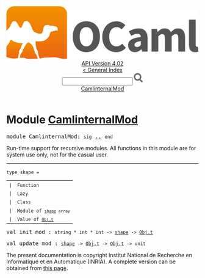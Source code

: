 <!-- ((! set title API !)) ((! set documentation !)) ((! set api !)) ((! set nobreadcrumb !)) -->
<div class="api"><header><nav class="toc brand"><a class="brand" href="https://ocaml.org/"><img src="colour-logo-gray.svg" class="svg" alt="OCaml"></a></nav><nav class="toc"><div class="toc_version"><a href="/docs" id="version-select">API Version 4.02</a></div><a href="index.html">&lt; General Index</a><div class="api_search"><input type="text" name="apisearch" id="api_search" oninput="mySearch(false);" onkeypress="this.oninput();" onclick="this.oninput();" onpaste="this.oninput();">
<img src="search_icon.svg" alt="Search" class="svg" onclick="mySearch(false)"></div>
<div id="search_results"></div><div class="toc_title"><a href="#top">CamlinternalMod</a></div><ul></ul></nav></header>

<h1>Module <a href="type_CamlinternalMod.html">CamlinternalMod</a></h1>

<pre><span class="keyword">module</span> CamlinternalMod: <code class="code"><span class="keyword">sig</span></code> <a href="CamlinternalMod.html">..</a> <code class="code"><span class="keyword">end</span></code></pre><div class="info module top">
Run-time support for recursive modules.
    All functions in this module are for system use only, not for the
    casual user.<br>
</div>
<hr width="100%">

<pre><code><span id="TYPEshape"><span class="keyword">type</span> <code class="type"></code>shape</span> = </code></pre><table class="typetable">
<tbody><tr>
<td align="left" valign="top">
<code><span class="keyword">|</span></code></td>
<td align="left" valign="top">
<code><span id="TYPEELTshape.Function"><span class="constructor">Function</span></span></code></td>

</tr>
<tr>
<td align="left" valign="top">
<code><span class="keyword">|</span></code></td>
<td align="left" valign="top">
<code><span id="TYPEELTshape.Lazy"><span class="constructor">Lazy</span></span></code></td>

</tr>
<tr>
<td align="left" valign="top">
<code><span class="keyword">|</span></code></td>
<td align="left" valign="top">
<code><span id="TYPEELTshape.Class"><span class="constructor">Class</span></span></code></td>

</tr>
<tr>
<td align="left" valign="top">
<code><span class="keyword">|</span></code></td>
<td align="left" valign="top">
<code><span id="TYPEELTshape.Module"><span class="constructor">Module</span></span> <span class="keyword">of</span> <code class="type"><a href="CamlinternalMod.html#TYPEshape">shape</a> array</code></code></td>

</tr>
<tr>
<td align="left" valign="top">
<code><span class="keyword">|</span></code></td>
<td align="left" valign="top">
<code><span id="TYPEELTshape.Value"><span class="constructor">Value</span></span> <span class="keyword">of</span> <code class="type"><a href="Obj.html#TYPEt">Obj.t</a></code></code></td>

</tr></tbody></table>



<pre><span id="VALinit_mod"><span class="keyword">val</span> init_mod</span> : <code class="type">string * int * int -&gt; <a href="CamlinternalMod.html#TYPEshape">shape</a> -&gt; <a href="Obj.html#TYPEt">Obj.t</a></code></pre>
<pre><span id="VALupdate_mod"><span class="keyword">val</span> update_mod</span> : <code class="type"><a href="CamlinternalMod.html#TYPEshape">shape</a> -&gt; <a href="Obj.html#TYPEt">Obj.t</a> -&gt; <a href="Obj.html#TYPEt">Obj.t</a> -&gt; unit</code></pre><div class="copyright">The present documentation is copyright Institut National de Recherche en Informatique et en Automatique (INRIA). A complete version can be obtained from <a href="http://caml.inria.fr/pub/docs/manual-ocaml/">this page</a>.</div></div>